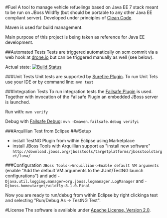 #Fuel
A tool to manage vehicle refuelings based on Java EE 7 stack meant to be run on JBoss Wildfly (but should be portable to any other Java EE compliant server). Developed under principles of [Clean Code](http://de.wikipedia.org/wiki/Clean_Code).

Maven is used for build management.

Main purpose of this project is being taken as reference for Java EE development.

##Automated Tests
Tests are triggered automatically on scm commit via a web hook at [drone.io](drone.io) but can be triggered manually as well (see below).

Actual state: [![Build Status](https://drone.io/bitbucket.org/tsuckow/fuel/status.png)](https://drone.io/bitbucket.org/tsuckow/fuel/latest)

###Unit Tests
Unit tests are supported by [Surefire Plugin](http://maven.apache.org/surefire/maven-surefire-plugin/). To run Unit Tets use your IDE or by command line: 
  ``mvn test``

###Integration Tests
To run integration tests the [Failsafe Plugin](http://maven.apache.org/surefire/maven-failsafe-plugin/) is used. Together with invocation of the Failsafe Plugin an embedded JBoss server is launched.

Run with: 
  ``mvn verify``
	
Debug with [Failsafe Debug](http://maven.apache.org/surefire/maven-failsafe-plugin/examples/debugging.html): 
  ``mvn -Dmaven.failsafe.debug verifyi``
    
###Arquillian Test from Eclipse
###Setup
  - install TestNG Plugin from within Eclipse using Marketplace
  - install JBoss Tools with Arquillian support as "install new software" 
  ``http://download.jboss.org/jbosstools/targetplatforms/jbosstoolstarget/luna/``
  
###Configuration
``JBoss Tools->Arquillian->Enable default VM arguments`` (enable "Add the default VM arguments to the JUnit/TestNG launch configurations") and add ``-Djava.util.logging.manager=org.jboss.logmanager.LogManager`` and  ``-Djboss.home=target/wildfly-8.1.0.Final``

Now you are ready to run/debug from within Eclipse by right clickinga test and selecting "Run/Debug As -> TestNG Test".
    
#License
The software is available under [Apache License, Version 2.0](http://www.apache.org/licenses/LICENSE-2.0).

